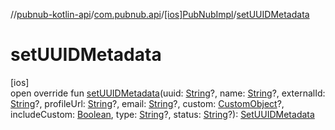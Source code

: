 //[pubnub-kotlin-api](../../../index.md)/[com.pubnub.api](../index.md)/[[ios]PubNubImpl](index.md)/[setUUIDMetadata](set-u-u-i-d-metadata.md)

# setUUIDMetadata

[ios]\
open override fun [setUUIDMetadata](set-u-u-i-d-metadata.md)(uuid: [String](https://kotlinlang.org/api/latest/jvm/stdlib/kotlin/-string/index.html)?, name: [String](https://kotlinlang.org/api/latest/jvm/stdlib/kotlin/-string/index.html)?, externalId: [String](https://kotlinlang.org/api/latest/jvm/stdlib/kotlin/-string/index.html)?, profileUrl: [String](https://kotlinlang.org/api/latest/jvm/stdlib/kotlin/-string/index.html)?, email: [String](https://kotlinlang.org/api/latest/jvm/stdlib/kotlin/-string/index.html)?, custom: [CustomObject](../../com.pubnub.kmp/-custom-object/index.md)?, includeCustom: [Boolean](https://kotlinlang.org/api/latest/jvm/stdlib/kotlin/-boolean/index.html), type: [String](https://kotlinlang.org/api/latest/jvm/stdlib/kotlin/-string/index.html)?, status: [String](https://kotlinlang.org/api/latest/jvm/stdlib/kotlin/-string/index.html)?): [SetUUIDMetadata](../../com.pubnub.api.endpoints.objects.uuid/-set-u-u-i-d-metadata/index.md)

